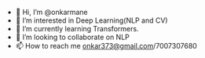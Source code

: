 - 👋 Hi, I’m @onkarmane
- 👀 I’m interested in Deep Learning(NLP and CV) 
- 🌱 I’m currently learning Transformers.
- 💞️ I’m looking to collaborate on NLP 
- 📫 How to reach me onkar373@gmail.com/7007307680

<!---
onkarmane/onkarmane is a ✨ special ✨ repository because its `README.md` (this file) appears on your GitHub profile.
You can click the Preview link to take a look at your changes.
--->

